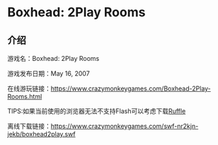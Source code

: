 # Boxhead: 2Play Rooms

## 介绍

游戏名：Boxhead: 2Play Rooms

游戏发布日期：May 16, 2007

在线游玩链接：https://www.crazymonkeygames.com/Boxhead-2Play-Rooms.html

TIPS:如果当前使用的浏览器无法不支持Flash可以考虑下载[Ruffle](https://ruffle.rs/)

离线下载链接：https://www.crazymonkeygames.com/swf-nr2kjn-jekb/boxhead2play.swf
